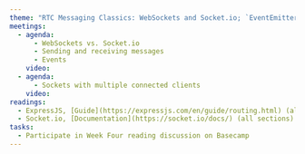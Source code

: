```yaml
---
theme: "RTC Messaging Classics: WebSockets and Socket.io; `EventEmitter`"
meetings:
  - agenda:
      - WebSockets vs. Socket.io
      - Sending and receiving messages
      - Events
    video:
  - agenda:
      - Sockets with multiple connected clients
    video:
readings:
  - ExpressJS, [Guide](https://expressjs.com/en/guide/routing.html) (all sections)
  - Socket.io, [Documentation](https://socket.io/docs/) (all sections)
tasks:
  - Participate in Week Four reading discussion on Basecamp
---
```

